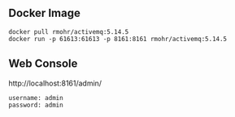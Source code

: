 ## Docker Image

```
docker pull rmohr/activemq:5.14.5
docker run -p 61613:61613 -p 8161:8161 rmohr/activemq:5.14.5
```

## Web Console
http://localhost:8161/admin/
```
username: admin
password: admin
```
